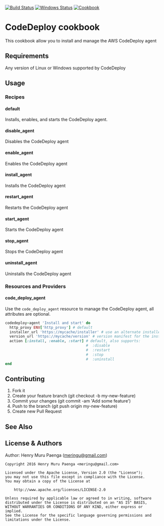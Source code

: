 [![Build Status](https://travis-ci.org/meringu/code_deploy.svg?branch=master)](https://travis-ci.org/meringu/code_deploy)
[![Windows Status](https://ci.appveyor.com/api/projects/status/3521roy83j836c9s?svg=true)](https://ci.appveyor.com/project/meringu/code-deploy)
[![Cookbook](https://img.shields.io/cookbook/v/code_deploy.svg)](https://supermarket.chef.io/cookbooks/code_deploy)

# CodeDeploy cookbook

This cookbook allow you to install and manage the AWS CodeDeploy agent

## Requirements

Any version of Linux or Windows supported by CodeDeploy

## Usage

### Recipes

#### default

Installs, enables, and starts the CodeDeploy agent.

#### disable_agent

Disables the CodeDeploy agent

#### enable_agent

Enables the CodeDeploy agent

#### install_agent

Installs the CodeDeploy agent

#### restart_agent

Restarts the CodeDeploy agent

#### start_agent

Starts the CodeDeploy agent

#### stop_agent

Stops the CodeDeploy agent

#### uninstall_agent

Uninstalls the CodeDeploy agent

### Resources and Providers

#### code_deploy_agent

Use the `code_deploy_agent` resource to manage the CodeDeploy agent, all
attributes are optional.

```ruby
codedeploy-agent 'Install and start' do
  http_proxy ENV['http_proxy'] # default
  installer_url 'https://mycache/installer' # use an alternate installer
  version_url 'https://mycache/version' # version manifest for the installer_url
  action [:install, :enable, :start] # default, also supports:
                                     #  :disable
                                     #  :restart
                                     #  :stop
                                     #  :uninstall
end
```

## Contributing

  1. Fork it
  2. Create your feature branch (git checkout -b my-new-feature)
  3. Commit your changes (git commit -am 'Add some feature')
  4. Push to the branch (git push origin my-new-feature)
  5. Create new Pull Request

## See Also


## License & Authors

Author: Henry Muru Paenga (meringu@gmail.com)

```
Copyright 2016 Henry Muru Paenga <meringu@gmail.com>

Licensed under the Apache License, Version 2.0 (the "License");
you may not use this file except in compliance with the License.
You may obtain a copy of the License at

    http://www.apache.org/licenses/LICENSE-2.0

Unless required by applicable law or agreed to in writing, software
distributed under the License is distributed on an "AS IS" BASIS,
WITHOUT WARRANTIES OR CONDITIONS OF ANY KIND, either express or implied.
See the License for the specific language governing permissions and
limitations under the License.
```
